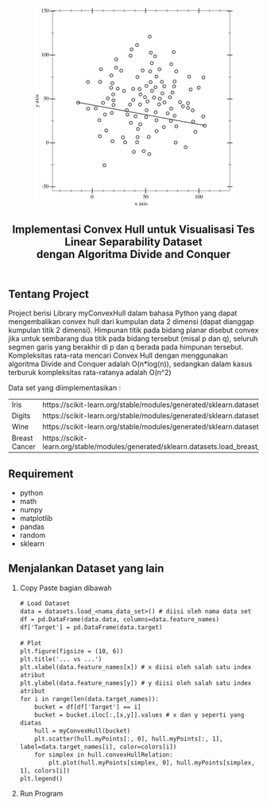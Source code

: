 

<div id="top"></div>


<!-- PROJECT LOGO -->
<div align="center">
    <img src="images/Contoh.gif" alt="Logo">
  </a>

  <h2 align="center">Implementasi Convex Hull untuk Visualisasi Tes Linear Separability Dataset<br>dengan Algoritma Divide and Conquer<br><br></h2>

</div>

<!-- ABOUT THE PROJECT -->
## Tentang Project

Project berisi Library myConvexHull dalam bahasa Python yang dapat
mengembalikan convex hull dari kumpulan data 2 dimensi (dapat dianggap kumpulan
titik 2 dimensi). Himpunan titik pada bidang planar disebut convex jika untuk sembarang
dua titik pada bidang tersebut (misal p dan q), seluruh segmen garis yang berakhir di p
dan q berada pada himpunan tersebut. Kompleksitas rata-rata mencari Convex Hull dengan menggunakan algoritma Divide and Conquer adalah O(n*log(n)), sedangkan dalam kasus terburuk kompleksitas rata-ratanya adalah O(n^2)

Data set yang diimplementasikan :
<div align="center">
<table class="tg">

<tbody>
  <tr><td class="tg-0lax">Iris</td><td class="tg-0lax">https://scikit-learn.org/stable/modules/generated/sklearn.datasets.load_iris.html#sklearn.datasets.load_iris</tr>
  <tr><td class="tg-0lax">Digits</td><td class="tg-0lax">https://scikit-learn.org/stable/modules/generated/sklearn.datasets.load_digits.html#sklearn.datasets.load_digits</tr>
  <tr><td class="tg-0lax">Wine</td><td class="tg-0lax">https://scikit-learn.org/stable/modules/generated/sklearn.datasets.load_wine.html#sklearn.datasets.load_wine</tr>
  <tr><td class="tg-0lax">Breast Cancer</td><td class="tg-0lax">https://scikit-learn.org/stable/modules/generated/sklearn.datasets.load_breast_cancer.html#sklearn.datasets.load_breast_cancer</tr>
</tbody>
</table>
</div>

## Requirement

* python
* math
* numpy
* matplotlib
* pandas
* random
* sklearn

## Menjalankan Dataset yang lain 

1. Copy Paste bagian dibawah

    ```
    # Load Dataset
    data = datasets.load_<nama_data_set>() # diisi oleh nama data set
    df = pd.DataFrame(data.data, columns=data.feature_names)
    df['Target'] = pd.DataFrame(data.target)
    
    # Plot 
    plt.figure(figsize = (10, 6))
    plt.title('... vs ...') 
    plt.xlabel(data.feature_names[x]) # x diisi oleh salah satu index atribut
    plt.ylabel(data.feature_names[y]) # y diisi oleh salah satu index atribut
    for i in range(len(data.target_names)):
        bucket = df[df['Target'] == i]
        bucket = bucket.iloc[:,[x,y]].values # x dan y seperti yang diatas
        hull = myConvexHull(bucket)
        plt.scatter(hull.myPoints[:, 0], hull.myPoints[:, 1], label=data.target_names[i], color=colors[i])
        for simplex in hull.convexHullRelation:
            plt.plot(hull.myPoints[simplex, 0], hull.myPoints[simplex, 1], colors[i])
    plt.legend()
    ```
2. Run Program